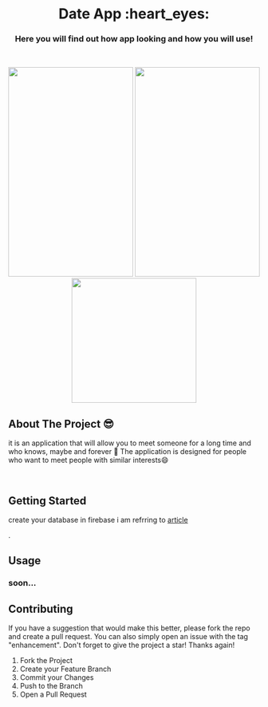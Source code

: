 



<!-- <div align="center">
  <a href="https://github.com/othneildrew/Best-README-Template">
    <img src="images/logo.png" alt="Logo" width="80" height="80">
  </a> -->

  <h1 align="center">Date App  :heart_eyes: </h1>
 

  <p align="center">
  <h3 align="center">  Here you will find out how app looking and how you will use!</h3>
    <br />
    
</div>

<!-- <img src="https://github.com/Programmingisfun11/DateAppFlutter/blob/main/screens/ChatPage.png" height="25%" width="25%">
<img src="https://github.com/Programmingisfun11/DateAppFlutter/blob/main/screens/WelcomePage.png" height="25%" width="25%"> -->

<p align="center">
  <img src="https://github.com/Programmingisfun11/DateAppFlutter/blob/main/screens/WelcomePage.png" width="250" height="420" />   
 
  <img src="https://github.com/Programmingisfun11/DateAppFlutter/blob/main/screens/SettingPanel.png" width="250" height="420" />
  
  <img src="https://github.com/Programmingisfun11/DateAppFlutter/blob/main/screens/ChatPage.png" width="250"  />
  
  
</p>


<!-- ABOUT THE PROJECT -->
## About The Project :sunglasses:




it is an application that will allow you to meet someone for a long time and who knows, maybe and forever :revolving_hearts: The application is 
designed for people who want to meet people with similar interests:smile:



<br/>






<!-- GETTING STARTED -->
## Getting Started

<p>create your database in firebase i am refrring to <a href="https://www.digitalocean.com/community/tutorials/flutter-firebase-setup">article</a></p> .




<!-- USAGE EXAMPLES -->
## Usage

<h3>soon...</h3>





<!-- CONTRIBUTING -->
## Contributing


If you have a suggestion that would make this better, please fork the repo and create a pull request. You can also simply open an issue with the tag "enhancement".
Don't forget to give the project a star! Thanks again!

1. Fork the Project
2. Create your Feature Branch 
3. Commit your Changes 
4. Push to the Branch 
5. Open a Pull Request










